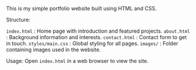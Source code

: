 
This is my simple portfolio website built using HTML and CSS.

Structure:

`index.html` : Home page with introduction and featured projects.
`about.html` : Background information and interests.
`contact.html` : Contact form to get in touch.
`styles/main.css` : Global styling for all pages.
`images/` : Folder containing images used in the website.

Usage:
Open `index.html` in a web browser to view the site.

